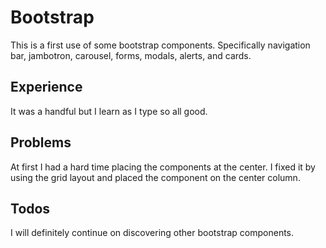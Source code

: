 # Bootstrap
This is a first use of some bootstrap components. Specifically navigation bar, jambotron, carousel, forms, modals, alerts, and cards.
## Experience
It was a handful but I learn as I type so all good.

## Problems
At first I had a hard time placing the components at the center. I fixed it by using the grid layout and placed the component on the center column.

## Todos
I will definitely continue on discovering other bootstrap components.